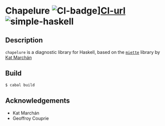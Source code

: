 # Chapelure ![CI-badge][CI-badge]][CI-url] ![simple-haskell][simple-haskell]

## Description

`chapelure` is a diagnostic library for Haskell, based on the [`miette`][miette] library by [Kat Marchán][kat's twitter]

## Build

```bash
$ cabal build 
```

## Acknowledgements

* Kat Marchán
* Geoffroy Couprie

[simple-haskell]: https://img.shields.io/badge/Simple-Haskell-purple?style=flat-square
[miette]: https://github.com/zkat/miette
[kat's twitter]: https://twitter.com/zkat__
[CI-badge]: https://img.shields.io/github/workflow/status/haskell-chapelure/chapelure/CI?style=flat-square
[CI-url]: https://github.com/haskell-chapelure/chapelure/actions

